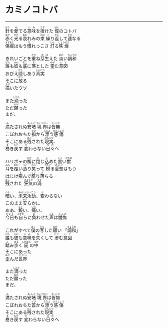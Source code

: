 # カミノコトバ
---
<lyric>
<ruby>針<rt>はり</rt></ruby>を<ruby>愛<rt>め</rt></ruby>でる<ruby>意味<rt>いみ</rt></ruby>を<ruby>授<rt>さず</rt></ruby>けた <ruby>僕<rt>ぼく</rt></ruby>のコトバ<br/>&#13;
<ruby>赤<rt>あか</rt></ruby>く<ruby>光<rt>ひか</rt></ruby>る<ruby>哀<rt>あわ</rt></ruby>れみの<ruby>束<rt>たば</rt></ruby> <ruby>繰<rt>く</rt></ruby>り<ruby>返<rt>かえ</rt></ruby>して<ruby>連<rt>かさ</rt></ruby>なる<br/>&#13;
<ruby>傷痕<rt>きずあと</rt></ruby>はもう<ruby>慣<rt>な</rt></ruby>れっこさ <ruby>灯<rt>とも</rt></ruby>る<ruby>焦燥<rt>しょうそう</rt></ruby><br/>&#13;
<br/>&#13;
きれいごとを<ruby>重<rt>かさ</rt></ruby>ね<ruby>芽生<rt>めば</rt></ruby>えた <ruby>淡<rt>あわ</rt></ruby>い<ruby>調和<rt>ちょうわ</rt></ruby><br/>&#13;
<ruby>誰<rt>だれ</rt></ruby>も<ruby>彼<rt>かれ</rt></ruby>も<ruby>底<rt>そこ</rt></ruby>に<ruby>落<rt>お</rt></ruby>とした <ruby>歪<rt>ゆが</rt></ruby>む<ruby>意図<rt>いと</rt></ruby><br/>&#13;
おびえ<ruby>隠<rt>かく</rt></ruby>しあう<ruby>真実<rt>しんじつ</rt></ruby><br/>&#13;
そこに<ruby>放<rt>ほう</rt></ruby>る<br/>&#13;
<ruby>描<rt>えが</rt></ruby>いたウソ<br/>&#13;
<br/>&#13;
また<ruby>滴<rt>したた</rt></ruby>った<br/>&#13;
ただ<ruby>願<rt>ねが</rt></ruby>った<br/>&#13;
まだ、<br/>&#13;
<br/>&#13;
<ruby>満<rt>み</rt></ruby>たされぬ<ruby>安堵<rt>あんど</rt></ruby> <ruby>境界<rt>きょうかい</rt></ruby>は<ruby>皆無<rt>かいむ</rt></ruby><br/>&#13;
こぼれおちた<ruby>指<rt>ゆび</rt></ruby>から<ruby>漂<rt>ただよ</rt></ruby>う<ruby>感傷<rt>かんしょう</rt></ruby><br/>&#13;
そこにある<ruby>残<rt>のこ</rt></ruby>された<ruby>現実<rt>げんじつ</rt></ruby>、<br/>&#13;
<ruby>巻<rt>ま</rt></ruby>き<ruby>戻<rt>もど</rt></ruby>す <ruby>変<rt>か</rt></ruby>わらない<ruby>日々<rt>ひび</rt></ruby>へ<br/>&#13;
<br/>&#13;
ハリボテの<ruby>檻<rt>おり</rt></ruby>に<ruby>閉<rt>と</rt></ruby>じ<ruby>込<rt>こ</rt></ruby>めた<ruby>黒<rt>くろ</rt></ruby>い<ruby>獣<rt>けもの</rt></ruby><br/>&#13;
<ruby>耳<rt>みみ</rt></ruby>を<ruby>覆<rt>おお</rt></ruby>い<ruby>造<rt>つく</rt></ruby>り<ruby>笑<rt>わら</rt></ruby>って <ruby>模<rt>かたど</rt></ruby>る<ruby>愛想<rt>あいそ</rt></ruby>はもう<br/>&#13;
はじけ<ruby>飛<rt>と</rt></ruby>んで<ruby>腐<rt>くさ</rt></ruby>り<ruby>落<rt>お</rt></ruby>ちる<br/>&#13;
<ruby>残<rt>のこ</rt></ruby>された <ruby>狂気<rt>きょうき</rt></ruby>の<ruby>渦<rt>うず</rt></ruby><br/>&#13;
<br/>&#13;
<ruby>暗<rt>くら</rt></ruby>い、<ruby>未来永劫<rt>みらいえいごう</rt></ruby>、<ruby>変<rt>か</rt></ruby>わらない<br/>&#13;
このまま<ruby>安<rt>やす</rt></ruby>らかに<br/>&#13;
ああ、<ruby>報<rt>むく</rt></ruby>い、<ruby>痛<rt>いた</rt></ruby>い、<br/>&#13;
<ruby>今日<rt>きょう</rt></ruby>も<ruby>自<rt>みずか</rt></ruby>らに<ruby>負<rt>お</rt></ruby>わせた<ruby>声<rt>こえ</rt></ruby>は<ruby>懺悔<rt>ざんげ</rt></ruby><br/>&#13;
<br/>&#13;
これがすべて<ruby>僕<rt>ぼく</rt></ruby>の<ruby>写<rt>うつ</rt></ruby>した<ruby>願<rt>ねが</rt></ruby>い 「<ruby>調和<rt>ちょうわ</rt></ruby>」<br/>&#13;
<ruby>誰<rt>だれ</rt></ruby>も<ruby>彼<rt>かれ</rt></ruby>も<ruby>意味<rt>いみ</rt></ruby>を<ruby>失<rt>な</rt></ruby>くして <ruby>滲<rt>にじ</rt></ruby>む<ruby>意図<rt>いと</rt></ruby><br/>&#13;
<ruby>踏<rt>ふ</rt></ruby>み<ruby>歩<rt>ある</rt></ruby>く<ruby>屍<rt>しかばね</rt></ruby>の<ruby>中<rt>なか</rt></ruby><br/>&#13;
そこにあった<br/>&#13;
<ruby>歪<rt>ゆが</rt></ruby>んだ<ruby>世界<rt>せかい</rt></ruby><br/>&#13;
<br/>&#13;
また<ruby>滴<rt>したた</rt></ruby>った<br/>&#13;
ただ<ruby>願<rt>ねが</rt></ruby>った<br/>&#13;
まだ、<br/>&#13;
<br/>&#13;
<ruby>満<rt>み</rt></ruby>たされぬ<ruby>安堵<rt>あんど</rt></ruby> <ruby>境界<rt>きょうかい</rt></ruby>は<ruby>皆無<rt>かいむ</rt></ruby><br/>&#13;
こぼれおちた<ruby>首<rt>くび</rt></ruby>から<ruby>漂<rt>ただよ</rt></ruby>う<ruby>感傷<rt>かんしょう</rt></ruby><br/>&#13;
そこにある<ruby>残<rt>のこ</rt></ruby>された<ruby>現実<rt>げんじつ</rt></ruby><br/>&#13;
<ruby>巻<rt>ま</rt></ruby>き<ruby>戻<rt>もど</rt></ruby>す <ruby>変<rt>か</rt></ruby>わらない<ruby>日々<rt>ひび</rt></ruby>へ<br/>&#13;
</lyric>
